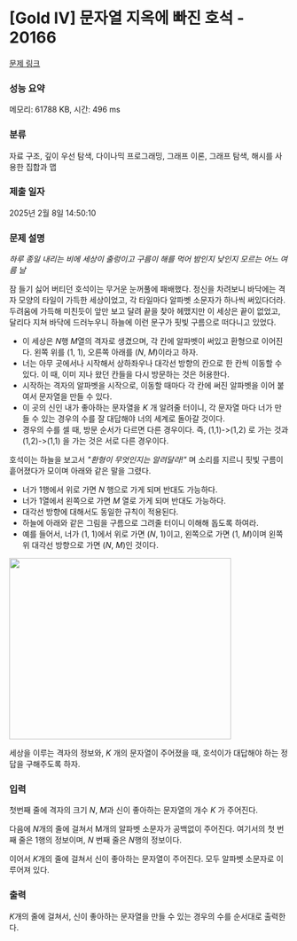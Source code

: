 # [Gold IV] 문자열 지옥에 빠진 호석 - 20166 

[문제 링크](https://www.acmicpc.net/problem/20166) 

### 성능 요약

메모리: 61788 KB, 시간: 496 ms

### 분류

자료 구조, 깊이 우선 탐색, 다이나믹 프로그래밍, 그래프 이론, 그래프 탐색, 해시를 사용한 집합과 맵

### 제출 일자

2025년 2월 8일 14:50:10

### 문제 설명

<p><em>하루 종일 내리는 비에 세상이 출렁이고 구름이 해를 먹어 밤인지 낮인지 모르는 어느 여름 날</em></p>

<p>잠 들기 싫어 버티던 호석이는 무거운 눈꺼풀에 패배했다. 정신을 차려보니 바닥에는 격자 모양의 타일이 가득한 세상이었고, 각 타일마다 알파벳 소문자가 하나씩 써있다더라. 두려움에 가득해 미친듯이 앞만 보고 달려 끝을 찾아 헤맸지만 이 세상은 끝이 없었고, 달리다 지쳐 바닥에 드러누우니 하늘에 이런 문구가 핏빛 구름으로 떠다니고 있었다.</p>

<ul>
	<li>이 세상은 <em>N</em>행 <em>M</em>열의 격자로 생겼으며, 각 칸에 알파벳이 써있고 환형으로 이어진다. 왼쪽 위를 (1, 1), 오른쪽 아래를 (<em>N</em>, <em>M</em>)이라고 하자.</li>
	<li>너는 아무 곳에서나 시작해서 상하좌우나 대각선 방향의 칸으로 한 칸씩 이동할 수 있다. 이 때, 이미 지나 왔던 칸들을 다시 방문하는 것은 허용한다.</li>
	<li>시작하는 격자의 알파벳을 시작으로, 이동할 때마다 각 칸에 써진 알파벳을 이어 붙여서 문자열을 만들 수 있다.</li>
	<li>이 곳의 신인 내가 좋아하는 문자열을 <em>K </em>개 알려줄 터이니, 각 문자열 마다 너가 만들 수 있는 경우의 수를 잘 대답해야 너의 세계로 돌아갈 것이다.</li>
	<li>경우의 수를 셀 때, 방문 순서가 다르면 다른 경우이다. 즉, (1,1)->(1,2) 로 가는 것과 (1,2)->(1,1) 을 가는 것은 서로 다른 경우이다.</li>
</ul>

<p>호석이는 하늘을 보고서 <em>"환형이 무엇인지는 알려달라!" </em>며 소리를 지르니 핏빛 구름이 흩어졌다가 모이며 아래와 같은 말을 그렸다.</p>

<ul>
	<li>너가 1행에서 위로 가면 <em>N </em>행으로 가게 되며 반대도 가능하다.</li>
	<li>너가 1열에서 왼쪽으로 가면 <em>M</em> 열로 가게 되며 반대도 가능하다.</li>
	<li>대각선 방향에 대해서도 동일한 규칙이 적용된다.</li>
	<li>하늘에 아래와 같은 그림을 구름으로 그려줄 터이니 이해해 돕도록 하여라.</li>
	<li>예를 들어서, 너가 (1, 1)에서 위로 가면 (<em>N</em>, 1)이고, 왼쪽으로 가면 (1, <em>M</em>)이며 왼쪽 위 대각선 방향으로 가면 (<em>N</em>, <em>M</em>)인 것이다.</li>
</ul>

<p><img alt="" src="https://upload.acmicpc.net/3701860f-0ca1-45a8-8f99-ad149d1f5771/-/preview/" style="height: 327px; width: 400px;"></p>

<p>세상을 이루는 격자의 정보와, <em>K</em> 개의 문자열이 주어졌을 때, 호석이가 대답해야 하는 정답을 구해주도록 하자.</p>

### 입력 

 <p>첫번째 줄에 격자의 크기 <em>N</em>, <em>M</em>과 신이 좋아하는 문자열의 개수 <em>K </em>가 주어진다.</p>

<p>다음에 <em>N</em>개의 줄에 걸쳐서 M개의 알파벳 소문자가 공백없이 주어진다. 여기서의 첫 번째 줄은 1행의 정보이며, <em>N</em> 번째 줄은 <em>N</em>행의 정보이다.</p>

<p>이어서 <em>K</em>개의 줄에 걸쳐서 신이 좋아하는 문자열이 주어진다. 모두 알파벳 소문자로 이루어져 있다.</p>

### 출력 

 <p><em>K</em>개의 줄에 걸쳐서, 신이 좋아하는 문자열을 만들 수 있는 경우의 수를 순서대로 출력한다.</p>

